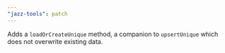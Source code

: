 ```yaml
---
"jazz-tools": patch
---
```


Adds a `loadOrCreateUnique` method, a companion to `upsertUnique` which does not overwrite existing data.
